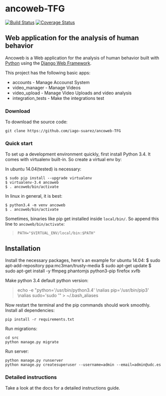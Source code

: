 # ancoweb-TFG
[![Build Status](https://travis-ci.org/iago-suarez/ancoweb-TFG.svg?branch=master)](https://travis-ci.org/iago-suarez/ancoweb-TFG)
[![Coverage Status](https://coveralls.io/repos/iago-suarez/ancoweb-TFG/badge.svg?branch=master)](https://coveralls.io/r/iago-suarez/ancoweb-TFG?branch=master)
## Web application for the analysis of human behavior
Ancoweb is a Web application for the analysis of human behavior built with [Python][0] using the [Django Web Framework][1].

This project has the following basic apps:

* accounts - Manage Accounst System
* video_manager - Manage Videos
* video_upload - Manage Video Uploads and video analysis
* integration_tests - Make the integrations test

### Download

To download the source code:

    git clone https://github.com/iago-suarez/ancoweb-TFG

### Quick start

To set up a development environment quickly, first install Python 3.4. It
comes with virtualenv built-in. So create a virtual env by:

In ubuntu 14.04(tested) is necessary:

    $ sudo pip install --upgrade virtualenv
    $ virtualenv-3.4 ancoweb
    $ . ancoweb/bin/activate

In linux in general, it is best:

    $ python3.4 -m venv ancoweb
    $ . ancoweb/bin/activate

Sometimes, binaries like pip get installed inside `local/bin/`. So append
this line to `ancoweb/bin/activate`:

> `PATH="$VIRTUAL_ENV/local/bin:$PATH"`

## Installation

Install the necessary packages, here's an example for ubuntu 14.04:
    $ sudo apt-add-repository ppa:mc3man/trusty-media
    $ sudo apt-get update
    $ sudo apt-get install -y ffmpeg phantomjs python3-pip firefox xvfb

Make python 3.4 default python version:

>   echo -e "python='/usr/bin/python3.4' \nalias pip='/usr/bin/pip3' \nalias sudo='sudo '" > ~/.bash_aliases

Now restart the terminal and the pip commands should work smoothly. Install all dependencies:

    pip install -r requirements.txt

Run migrations:

    cd src
    python manage.py migrate

Run server:

    python manage.py runserver
    python manage.py createsuperuser --username=admin --email=admin@udc.es

### Detailed instructions

Take a look at the docs for a detailed instructions guide.

[0]: https://www.python.org/
[1]: https://www.djangoproject.com/
